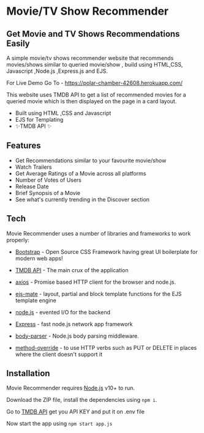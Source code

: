 # Movie/TV Show Recommender
## Get Movie and TV Shows Recommendations Easily



A simple movie/tv shows recommender website that recommends movies/shows similar to queried movie/show , build using HTML,CSS, Javascript ,Node.js ,Express.js and EJS.

For Live Demo Go To - https://polar-chamber-42608.herokuapp.com/

This website uses TMDB API to get a list of recommended movies for a queried movie which is then displayed on the page in a card layout.
- Built using HTML ,CSS and Javascript
- EJS for Templating
- ✨TMDB API ✨



## Features


- Get Recommendations similar to your favourite movie/show
- Watch Trailers
- Get Average Ratings of a Movie across all platforms
- Number of Votes of Users
- Release Date
- Brief Synopsis of a Movie
- See what's currently trending in the Discover section




## Tech

Movie Recommender uses a number of libraries and frameworks to work properly:

- [Bootstrap] - Open Source CSS Framework having great UI boilerplate for modern web apps!
- [TMDB API] - The main crux of the application
- [axios] - Promise based HTTP client for the browser and node.js.
- [ejs-mate] - layout, partial and block template functions for the EJS template engine
- [node.js] - evented I/O for the backend
- [Express] - fast node.js network app framework 
- [body-parser] - Node.js body parsing middleware.

- [method-override] - to use HTTP verbs such as PUT or DELETE in places where the client doesn't support it



## Installation

Movie Recommender requires [Node.js](https://nodejs.org/) v10+ to run.

Download the ZIP file, install the dependencies using ```npm i```.


Go to [TMDB API] get you API KEY and put it on .env file

Now start the app using ```npm start app.js```












[//]: # ()

   [TMDB API]: <https://developers.themoviedb.org/3>
   [axios]: <https://www.npmjs.com/package/axios>
   [body-parser]: <https://www.npmjs.com/package/body-parser>
  
   [ejs-mate]: <https://www.npmjs.com/package/ejs-mate>

   [node.js]: <http://nodejs.org>
   [Bootstrap]: <https://getbootstrap.com/>

   [express]: <http://expressjs.com>

   [method-override]: <https://www.npmjs.com/package/method-override>

  
